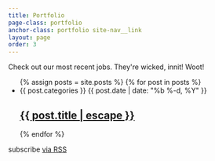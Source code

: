 ```yaml
---
title: Portfolio
page-class: portfolio
anchor-class: portfolio site-nav__link
layout: page
order: 3
---
```


Check out our most recent jobs. They're wicked, innit! Woot!

  <ul class="post-list">
    {% assign posts = site.posts %}
    {% for post in posts %}
      <li>
      {{ post.categories }}
        <span class="post-meta">{{ post.date | date: "%b %-d, %Y" }}</span>
        <h2>
          <a class="post-link" href="{{ post.url | prepend: site.baseurl }}">{{ post.title | escape }}</a>
        </h2>
      </li>
    {% endfor %}
  </ul>
  <p class="rss-subscribe">subscribe <a href="{{ "/feed.xml" | prepend: site.baseurl }}">via RSS</a></p>
